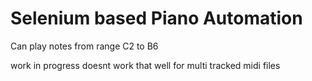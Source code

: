 # Selenium based Piano Automation
Can play notes from range C2 to B6

work in progress doesnt work that well for multi tracked midi files